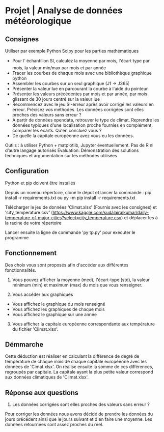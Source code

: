 # Projet | Analyse de données météorologique

## Consignes

Utiliser par exemple Python Scipy pour les parties mathématiques

-   Pour l’ échantillon SI, calculez la moyenne par mois, l'écart type par mois, la valeur min/max par mois et par année
-   Tracer les courbes de chaque mois avec une bibliothèque graphique python
-   Assembler les courbes sur un seul graphique (J1 -> J365)
-   Présenter la valeur lue en parcourant la courbe à l'aide du pointeur
-   Présenter les valeurs précédentes par mois et par année, par mois glissant de 30 jours centré sur la valeur lue
-   Recommencez avec le jeu SI-erreur après avoir corrigé les valeurs en erreur. Précisez vos méthodes. Les données corrigées sont elles proches des valeurs sans erreur ?
-   A partir de données opendata, retrouver le type de climat. Reprendre les données typiques d'une localisation proche fournies en complément, comparer les écarts. Qu'en concluez vous ?
-   De quelle la capitale européenne avez vous eu les données.

Outils : à utiliser Python + matplotlib, Jupyter éventuellement. Pas de R ni d’autre langage autorisés Evaluation:
Démonstration des solutions techniques et argumentation sur les méthodes utilisées

## Configuration

Python et pip doivent être installés

Depuis un noveau répertoire, cloné le dépot et lancer la commande : pip install -r requirements.txt ou py -m pip install -r requirements.txt

Télécharger le jeu de données 'Climat.xlsx' (Fournis avec les consignes) et 'city_temperature.csv' (https://www.kaggle.com/sudalairajkumar/daily-temperature-of-major-cities?select=city_temperature.csv) et déplacer les à la racine de votre répertoire

Lancer ensuite la ligne de commande 'py tp.py' pour exécuter le programme

## Fonctionnement

Des choix vous sont proposés afin d'accéder aux différentes fonctionnalités.

1. Vous pouvez afficher la moyenne (med), l'écart-type (std), la valeur minimum (min) et maximum (max) du mois que vous renseigner.

2. Vous accéder aux graphiques

-   Vous affichez le graphique du mois renseigné
-   Vous affichez les graphiques de chaque mois
-   Vous affichez le graphique sur une année

3. Vous afficher la capitale européenne correspondante aux température du fichier 'Climat.xlsx'.

## Démmarche

Cette déduction est réaliser en calculant la différence de degré de température de chaque mois de chaque capitale européenne avec les données de 'Cimat.xlsx'. On réalise ensuite la somme de ces différences, regroupés par capitale. La capitale ayant la plus petite valeur correspond aux données climatiques de 'Climat.xlsx'.

## Réponse aux questions

1. Les données corrigées sont elles proches des valeurs sans erreur ?

Pour corriger les données nous avons décidé de prendre les données du jours précédent ainsi que le jours suivant et d'en faire une moyenne. Les données retournées sont assez proches du réel.


